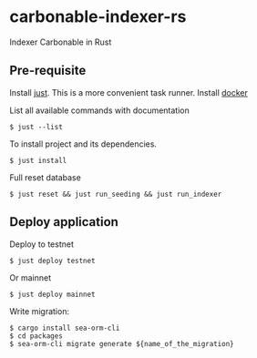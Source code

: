 # carbonable-indexer-rs
Indexer Carbonable in Rust

Pre-requisite
---

Install [just](https://github.com/casey/just#installation). This is a more convenient task runner.
Install [docker](https://docs.docker.com/engine/install)

List all available commands with documentation
```shell
$ just --list
```


To install project and its dependencies.
```shell
$ just install
```

Full reset database 
```shell
$ just reset && just run_seeding && just run_indexer
```

Deploy application
---
Deploy to testnet
```shell
$ just deploy testnet
```

Or mainnet
```shell
$ just deploy mainnet
```

Write migration:
```shell
$ cargo install sea-orm-cli
$ cd packages
$ sea-orm-cli migrate generate ${name_of_the_migration}
```